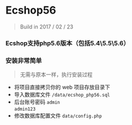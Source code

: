 # Ecshop56
> Build in 2017 / 02 / 23



### Ecshop支持php5.6版本（包括5.4\5.5\5.6）


### 安装非常简单
> 无需与原本一样，执行安装过程

+ 将项目直接拷贝你的 web 项目存放目录下 
+ 导入数据库文件 ```/data/ecshop_php56.sql```
+ 后台账号密码 
	```admin```  
	```admin123```
+ 修改数据库配置文件  ```data/config.php```  




